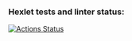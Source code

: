 ### Hexlet tests and linter status:
[![Actions Status](https://github.com/drresist/ansible-deploy-project-76/workflows/hexlet-check/badge.svg)](https://github.com/drresist/ansible-deploy-project-76/actions)